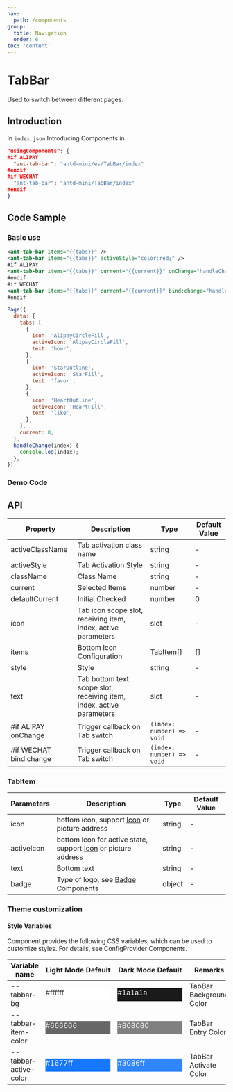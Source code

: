 ```yaml
---
nav:
  path: /components
group:
  title: Navigation
  order: 6
toc: 'content'
---
```


# TabBar

Used to switch between different pages.

## Introduction

In `index.json` Introducing Components in
```json
"usingComponents": {
#if ALIPAY
  "ant-tab-bar": "antd-mini/es/TabBar/index"
#endif
#if WECHAT
  "ant-tab-bar": "antd-mini/TabBar/index"
#endif
}
```

## Code Sample

### Basic use
```xml
<ant-tab-bar items="{{tabs}}" />
<ant-tab-bar items="{{tabs}}" activeStyle="color:red;" />
#if ALIPAY
<ant-tab-bar items="{{tabs}}" current="{{current}}" onChange="handleChange" />
#endif
#if WECHAT
<ant-tab-bar items="{{tabs}}" current="{{current}}" bind:change="handleChange" />
#endif
```

```js
Page({
  data: {
    tabs: [
      {
        icon: 'AlipayCircleFill',
        activeIcon: 'AlipayCircleFill',
        text: 'homr',
      },
      {
        icon: 'StarOutline',
        activeIcon: 'StarFill',
        text: 'favor',
      },
      {
        icon: 'HeartOutline',
        activeIcon: 'HeartFill',
        text: 'like',
      },
    ],
    current: 0,
  },
  handleChange(index) {
    console.log(index);
  },
});
```

### Demo Code

<code src='../../demo/pages/TabBar/index'></code>

## API

| Property            | Description                                                    | Type                    | Default Value |
| --------------- | ------------------------------------------------------- | ----------------------- | ------ |
| activeClassName | Tab activation class name                                          | string                  | -      |
| activeStyle     | Tab Activation Style                                          | string                  | -      |
| className       | Class Name                                                    | string                  | -      |
| current         | Selected Items                                                  | number                  | -      |
| defaultCurrent  | Initial Checked                                              | number                  | 0      |
| icon            | Tab icon scope slot, receiving item, index, active parameters     | slot                    | -      |
| items           | Bottom Icon Configuration                                            | [TabItem](#tabitem)[] | []     |
| style           | Style                                                    | string                  | -      |
| text            | Tab bottom text scope slot, receiving item, index, active parameters | slot                    | -      |
| #if ALIPAY onChange    | Trigger callback on Tab switch | `(index: number) => void` | -      |
| #if WECHAT bind:change  | Trigger callback on Tab switch | `(index: number) => void` | -     |

### TabItem

| Parameters       | Description                                               | Type   | Default Value |
| ---------- | -------------------------------------------------- | ------ | ------ |
| icon       | bottom icon, support [Icon](./Icon) or picture address           | string | -      |
| activeIcon | bottom icon for active state, support [Icon](./Icon) or picture address | string | -      |
| text       | Bottom text                                           | string | -      |
| badge      | Type of logo, see [Badge](./Badge) Components               | object | -      |

### Theme customization

#### Style Variables

Component provides the following CSS variables, which can be used to customize styles. For details, see ConfigProvider Components.

| Variable name                | Light Mode Default                                                                                           | Dark Mode Default                                                                                           | Remarks            |
| --------------------- | ------------------------------------------------------------------------------------------------------- | ------------------------------------------------------------------------------------------------------- | --------------- |
| --tabbar-bg           | <div style="width: 150px; height: 30px; background-color: #ffffff; color: #333333;">#ffffff</div>       | <div style="width: 150px; height: 30px; background-color: #1a1a1a; color: #ffffff;">#1a1a1a</div>       | TabBar Background Color |
| --tabbar-item-color   | <div style="width: 150px; height: 30px; background-color: #666666; color: #ffffff;">#666666</div>       | <div style="width: 150px; height: 30px; background-color: #808080; color: #ffffff;">#808080</div>       | TabBar Entry Color |
| --tabbar-active-color | <div style="width: 150px; height: 30px; background-color: #1677ff; color: #ffffff;">#1677ff</div>       | <div style="width: 150px; height: 30px; background-color: #3086ff; color: #ffffff;">#3086ff</div>       | TabBar Activate Color |
